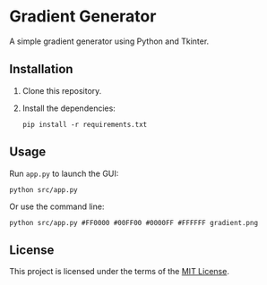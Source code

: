 # Gradient Generator

A simple gradient generator using Python and Tkinter.

## Installation

1. Clone this repository.
2. Install the dependencies:

    ```
    pip install -r requirements.txt
    ```

## Usage

Run `app.py` to launch the GUI:
    
    python src/app.py

Or use the command line:

    python src/app.py #FF0000 #00FF00 #0000FF #FFFFFF gradient.png

## License

This project is licensed under the terms of the [MIT License](LICENSE).
